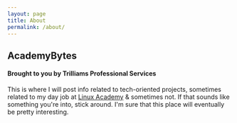 ```yaml
---
layout: page
title: About
permalink: /about/
---
```


## AcademyBytes 
#### Brought to you by Trilliams Professional Services

This is where I will post info related to tech-oriented projects, sometimes related to my day job at [Linux Academy](https://linuxacademy.com) & sometimes not. If that sounds like something you're into, stick around. I'm sure that this place will eventually be pretty interesting.
